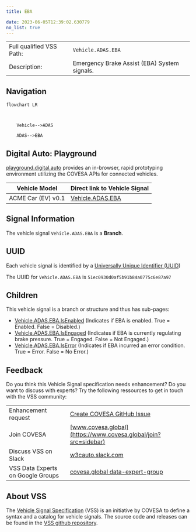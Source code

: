 ```yaml
---
title: EBA

date: 2023-06-05T12:39:02.630779
no_list: true
---
```



| | |
|---|---|
| Full qualified VSS Path: | `Vehicle.ADAS.EBA` |
| Description: | Emergency Brake Assist (EBA) System signals. |

## Navigation

```mermaid
flowchart LR



    Vehicle-->ADAS

    ADAS-->EBA

```


## Digital Auto: Playground

[playground.digital.auto](http://digital.auto) provides an in-browser, rapid prototyping environment utilizing the COVESA APIs for connected vehicles. 

| Vehicle Model | Direct link to Vehicle Signal |
|---|---|
| ACME Car (EV) v0.1 | [Vehicle.ADAS.EBA](https://digitalauto.netlify.app/model/STLWzk1WyqVVLbfymb4f/cvi/list/Vehicle.ADAS.EBA/) |


## Signal Information




The vehicle signal `Vehicle.ADAS.EBA` is a **Branch**.





## UUID

Each vehicle signal is identified by a [Universally Unique Identifier (UUID](https://en.wikipedia.org/wiki/Universally_unique_identifier))

The UUID for `Vehicle.ADAS.EBA` is `51ec0930d0af5b91b84a0775c6e87a97`

## Children

This vehicle signal is a branch or structure and thus has sub-pages:

- [Vehicle.ADAS.EBA.IsEnabled](isenabled/) (Indicates if EBA is enabled. True = Enabled. False = Disabled.)
- [Vehicle.ADAS.EBA.IsEngaged](isengaged/) (Indicates if EBA is currently regulating brake pressure. True = Engaged. False = Not Engaged.)
- [Vehicle.ADAS.EBA.IsError](iserror/) (Indicates if EBA incurred an error condition. True = Error. False = No Error.)


## Feedback

Do you think this Vehicle Signal specification needs enhancement? Do you want to discuss with experts? Try the following ressources to get in touch with the VSS community:

| | |
|---|---|
| Enhancement request | [Create COVESA GitHub Issue](https://github.com/COVESA/vehicle_signal_specification/issues/new?body=Please+describe+your+feedback&title=Signal+feedback+Vehicle.ADAS.EBA) |
| Join COVESA | [www.covesa.global](https://www.covesa.global/join?src=sidebar) |
| Discuss VSS on Slack | [w3cauto.slack.com](http://w3cauto.slack.com/) |
| VSS Data Experts on Google Groups | [covesa.global data-expert-group](https://groups.google.com/a/covesa.global/g/data-expert-group) |

## About VSS

The [Vehicle Signal Specification](https://covesa.github.io/vehicle_signal_specification/) (VSS)
is an initiative by COVESA to define a syntax and a catalog for vehicle signals.
The source code and releases can be found in the [VSS github repository](https://github.com/COVESA/vehicle_signal_specification).

